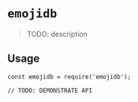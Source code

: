# `emojidb`

> TODO: description

## Usage

```
const emojidb = require('emojidb');

// TODO: DEMONSTRATE API
```
